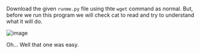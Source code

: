 Download the given `runme.py` file using thte `wget` command as normal. But, before we run this program we will check cat to read and try to understand what it will do. 

![image](https://github.com/JMacPort/picoCTFs/assets/145376972/d5cf4277-b9e6-47d1-80eb-6d37ca3dfbcf)

Oh... Well that one was easy.
